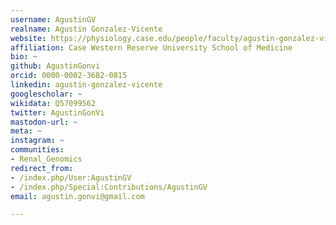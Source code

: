 ```yaml
---
username: AgustinGV
realname: Agustin Gonzalez-Vicente
website: https://physiology.case.edu/people/faculty/agustin-gonzalez-vicente/
affiliation: Case Western Reserve University School of Medicine
bio: ~
github: AgustinGonvi
orcid: 0000-0002-3682-0815
linkedin: agustin-gonzalez-vicente
googlescholar: ~
wikidata: Q57099562
twitter: AgustinGonVi
mastodon-url: ~
meta: ~
instagram: ~
communities:
- Renal_Genomics
redirect_from:
- /index.php/User:AgustinGV
- /index.php/Special:Contributions/AgustinGV
email: agustin.gonvi@gmail.com

---
```

